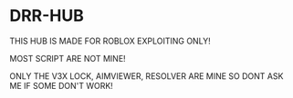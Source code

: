 # DRR-HUB


THIS HUB IS MADE FOR ROBLOX EXPLOITING ONLY!

MOST SCRIPT ARE NOT MINE!

ONLY THE V3X LOCK, AIMVIEWER, RESOLVER ARE MINE SO DONT ASK ME IF SOME DON'T WORK!
